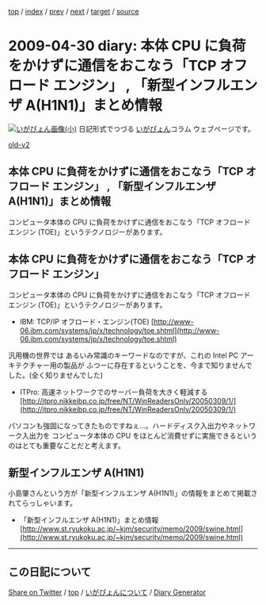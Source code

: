 [top](https://igapyon.github.io/diary/) 
 / [index](https://igapyon.github.io/diary/2009/index.html) 
 / [prev](https://igapyon.github.io/diary/2009/ig090429.html) 
 / [next](https://igapyon.github.io/diary/2009/ig090504.html) 
 / [target](https://igapyon.github.io/diary/2009/ig090430.html) 
 / [source](https://github.com/igapyon/diary/blob/gh-pages/2009/ig090430.html.src.md) 

2009-04-30 diary: 本体 CPU に負荷をかけずに通信をおこなう「TCP オフロード エンジン」 , 「新型インフルエンザ A(H1N1)」まとめ情報
=====================================================================================================
[![いがぴょん画像(小)](https://igapyon.github.io/diary/images/iga200306s.jpg "いがぴょん")](https://igapyon.github.io/diary/memo/memoigapyon.html) 日記形式でつづる [いがぴょん](https://igapyon.github.io/diary/memo/memoigapyon.html)コラム ウェブページです。

[old-v2](ig090430-orig.html)

## 本体 CPU に負荷をかけずに通信をおこなう「TCP オフロード エンジン」 , 「新型インフルエンザ A(H1N1)」まとめ情報

コンピュータ本体の CPU に負荷をかけずに通信をおこなう「TCP オフロード エンジン (TOE)」というテクノロジーがあります。


## 本体 CPU に負荷をかけずに通信をおこなう「TCP オフロード エンジン」

コンピュータ本体の CPU に負荷をかけずに通信をおこなう「TCP オフロード エンジン (TOE)」というテクノロジーがあります。

* IBM: TCP/IP オフロード・エンジン(TOE)
  [http://www-06.ibm.com/systems/jp/x/technology/toe.shtml](http://www-06.ibm.com/systems/jp/x/technology/toe.shtml)

汎用機の世界では あるいみ常識のキーワードなのですが、これの Intel PC アーキテクチャー用の製品が ふつーに存在するということを、今まで知りませんでした。(全く知りませんでした)

* ITPro: 高速ネットワークでのサーバー負荷を大きく軽減する
  [http://itpro.nikkeibp.co.jp/free/NT/WinReadersOnly/20050309/1/](http://itpro.nikkeibp.co.jp/free/NT/WinReadersOnly/20050309/1/)

パソコンも強固になってきたものですねぇ…。ハードディスク入出力やネットワーク入出力を コンピュータ本体の CPU をほとんど消費せずに実施できるというのはとても重要なことだと考えます。

## 新型インフルエンザ A(H1N1)

小島肇さんという方が「新型インフルエンザ A(H1N1)」の情報をまとめて掲載されてらっしゃいます。

* 「新型インフルエンザ A(H1N1)」まとめ情報
  [http://www.st.ryukoku.ac.jp/~kjm/security/memo/2009/swine.html](http://www.st.ryukoku.ac.jp/~kjm/security/memo/2009/swine.html)

----------------------------------------------------------------------------------------------------

## この日記について

[Share on Twitter](https://twitter.com/intent/tweet?hashtags=igapyon%2Cdiary%2C%E3%81%84%E3%81%8C%E3%81%B4%E3%82%87%E3%82%93&text=%E6%9C%AC%E4%BD%93+CPU+%E3%81%AB%E8%B2%A0%E8%8D%B7%E3%82%92%E3%81%8B%E3%81%91%E3%81%9A%E3%81%AB%E9%80%9A%E4%BF%A1%E3%82%92%E3%81%8A%E3%81%93%E3%81%AA%E3%81%86%E3%80%8CTCP+%E3%82%AA%E3%83%95%E3%83%AD%E3%83%BC%E3%83%89+%E3%82%A8%E3%83%B3%E3%82%B8%E3%83%B3%E3%80%8D+%2C+%E3%80%8C%E6%96%B0%E5%9E%8B%E3%82%A4%E3%83%B3%E3%83%95%E3%83%AB%E3%82%A8%E3%83%B3%E3%82%B6+A%28H1N1%29%E3%80%8D%E3%81%BE%E3%81%A8%E3%82%81%E6%83%85%E5%A0%B1&url=https%3A%2F%2Figapyon.github.io%2Fdiary%2F2009%2Fig090430.html) / [top](https://igapyon.github.io/diary/) / [いがぴょんについて](https://igapyon.github.io/diary/memo/memoigapyon.html) / [Diary Generator](https://github.com/igapyon/igapyonv3)
